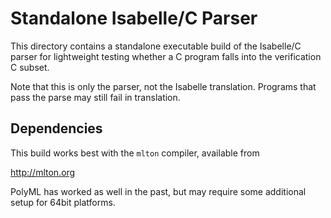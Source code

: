 # Standalone Isabelle/C Parser

This directory contains a standalone executable build of the Isabelle/C parser
for lightweight testing whether a C program falls into the verification C
subset.

Note that this is only the parser, not the Isabelle translation. Programs that
pass the parse may still fail in translation.


## Dependencies

This build works best with the `mlton` compiler, available from

  http://mlton.org

PolyML has worked as well in the past, but may require some additional setup
for 64bit platforms.
